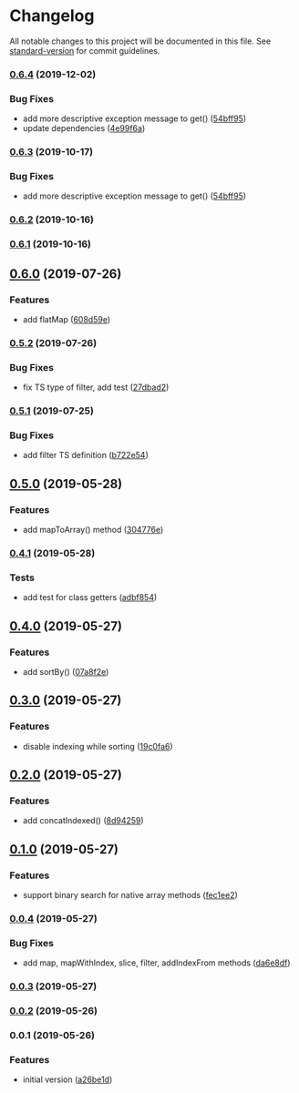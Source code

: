 # Changelog

All notable changes to this project will be documented in this file. See [standard-version](https://github.com/conventional-changelog/standard-version) for commit guidelines.

### [0.6.4](https://github.com/ozum/indexable-array/compare/v0.6.0...v0.6.4) (2019-12-02)

### Bug Fixes

- add more descriptive exception message to get() ([54bff95](https://github.com/ozum/indexable-array/commit/54bff95505d7dcc1cfa15b8fa75a29cddbaadc6a))
- update dependencies ([4e99f6a](https://github.com/ozum/indexable-array/commit/4e99f6a00afa4ec1c827623baba61170addf6b3b))

### [0.6.3](https://github.com/ozum/indexable-array/compare/v0.6.0...v0.6.3) (2019-10-17)

### Bug Fixes

- add more descriptive exception message to get() ([54bff95](https://github.com/ozum/indexable-array/commit/54bff95505d7dcc1cfa15b8fa75a29cddbaadc6a))

### [0.6.2](https://github.com/ozum/indexable-array/compare/v0.6.0...v0.6.2) (2019-10-16)

### [0.6.1](https://github.com/ozum/indexable-array/compare/v0.6.0...v0.6.1) (2019-10-16)

## [0.6.0](https://github.com/ozum/indexable-array/compare/v0.5.2...v0.6.0) (2019-07-26)

### Features

- add flatMap ([608d59e](https://github.com/ozum/indexable-array/commit/608d59e))

### [0.5.2](https://github.com/ozum/indexable-array/compare/v0.5.1...v0.5.2) (2019-07-26)

### Bug Fixes

- fix TS type of filter, add test ([27dbad2](https://github.com/ozum/indexable-array/commit/27dbad2))

### [0.5.1](https://github.com/ozum/indexable-array/compare/v0.5.0...v0.5.1) (2019-07-25)

### Bug Fixes

- add filter TS definition ([b722e54](https://github.com/ozum/indexable-array/commit/b722e54))

## [0.5.0](https://github.com/ozum/indexable-array/compare/v0.4.1...v0.5.0) (2019-05-28)

### Features

- add mapToArray() method ([304776e](https://github.com/ozum/indexable-array/commit/304776e))

### [0.4.1](https://github.com/ozum/indexable-array/compare/v0.4.0...v0.4.1) (2019-05-28)

### Tests

- add test for class getters ([adbf854](https://github.com/ozum/indexable-array/commit/adbf854))

## [0.4.0](https://github.com/ozum/indexable-array/compare/v0.3.0...v0.4.0) (2019-05-27)

### Features

- add sortBy() ([07a8f2e](https://github.com/ozum/indexable-array/commit/07a8f2e))

## [0.3.0](https://github.com/ozum/indexable-array/compare/v0.2.0...v0.3.0) (2019-05-27)

### Features

- disable indexing while sorting ([19c0fa6](https://github.com/ozum/indexable-array/commit/19c0fa6))

## [0.2.0](https://github.com/ozum/indexable-array/compare/v0.1.0...v0.2.0) (2019-05-27)

### Features

- add concatIndexed() ([8d94259](https://github.com/ozum/indexable-array/commit/8d94259))

## [0.1.0](https://github.com/ozum/indexable-array/compare/v0.0.4...v0.1.0) (2019-05-27)

### Features

- support binary search for native array methods ([fec1ee2](https://github.com/ozum/indexable-array/commit/fec1ee2))

### [0.0.4](https://github.com/ozum/indexable-array/compare/v0.0.3...v0.0.4) (2019-05-27)

### Bug Fixes

- add map, mapWithIndex, slice, filter, addIndexFrom methods ([da6e8df](https://github.com/ozum/indexable-array/commit/da6e8df))

### [0.0.3](https://github.com/ozum/indexable-array/compare/v0.0.2...v0.0.3) (2019-05-27)

### [0.0.2](https://github.com/ozum/indexable-array/compare/v0.0.1...v0.0.2) (2019-05-26)

### 0.0.1 (2019-05-26)

### Features

- initial version ([a26be1d](https://github.com/ozum/indexable-array/commit/a26be1d))
